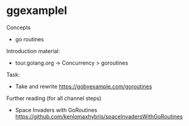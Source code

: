 # ggexamplel

Concepts

- go routines

Introduction material:
 
- tour.golang.org -> Concurrency  > goroutines

Task:
- Take and rewrite https://gobyexample.com/goroutines

Further reading (for all channel steps)
- Space Invaders with GoRoutines https://github.com/kenlomaxhybris/spaceInvadersWithGoRoutines
